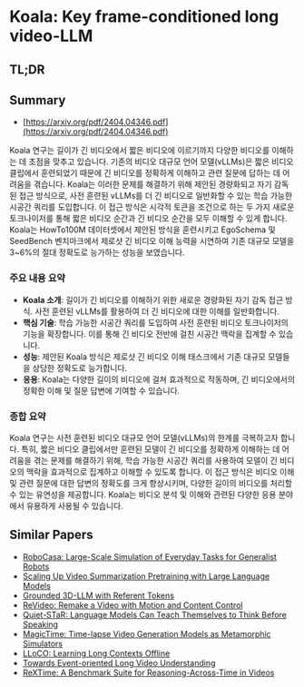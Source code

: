 # Koala: Key frame-conditioned long video-LLM
## TL;DR
## Summary
- [https://arxiv.org/pdf/2404.04346.pdf](https://arxiv.org/pdf/2404.04346.pdf)

Koala 연구는 길이가 긴 비디오에서 짧은 비디오에 이르기까지 다양한 비디오를 이해하는 데 초점을 맞추고 있습니다. 기존의 비디오 대규모 언어 모델(vLLMs)은 짧은 비디오 클립에서 훈련되었기 때문에 긴 비디오를 정확하게 이해하고 관련 질문에 답하는 데 어려움을 겪습니다. Koala는 이러한 문제를 해결하기 위해 제안된 경량화되고 자기 감독된 접근 방식으로, 사전 훈련된 vLLMs를 더 긴 비디오로 일반화할 수 있는 학습 가능한 시공간 쿼리를 도입합니다. 이 접근 방식은 시각적 토큰을 조건으로 하는 두 가지 새로운 토크나이저를 통해 짧은 비디오 순간과 긴 비디오 순간을 모두 이해할 수 있게 합니다. Koala는 HowTo100M 데이터셋에서 제안된 방식을 훈련시키고 EgoSchema 및 SeedBench 벤치마크에서 제로샷 긴 비디오 이해 능력을 시연하여 기존 대규모 모델을 3~6%의 절대 정확도로 능가하는 성능을 보였습니다.

### 주요 내용 요약

- **Koala 소개**: 길이가 긴 비디오를 이해하기 위한 새로운 경량화된 자기 감독 접근 방식. 사전 훈련된 vLLMs를 활용하여 더 긴 비디오에 대한 이해를 일반화합니다.
- **핵심 기술**: 학습 가능한 시공간 쿼리를 도입하여 사전 훈련된 비디오 토크나이저의 기능을 확장합니다. 이를 통해 긴 비디오 전반에 걸친 시공간 맥락을 집계할 수 있습니다.
- **성능**: 제안된 Koala 방식은 제로샷 긴 비디오 이해 태스크에서 기존 대규모 모델들을 상당한 정확도로 능가합니다.
- **응용**: Koala는 다양한 길이의 비디오에 걸쳐 효과적으로 작동하며, 긴 비디오에서의 정확한 이해 및 질문 답변에 기여할 수 있습니다.

### 종합 요약

Koala 연구는 사전 훈련된 비디오 대규모 언어 모델(vLLMs)의 한계를 극복하고자 합니다. 특히, 짧은 비디오 클립에서만 훈련된 모델이 긴 비디오를 정확하게 이해하는 데 어려움을 겪는 문제를 해결하기 위해, 학습 가능한 시공간 쿼리를 사용하여 모델이 긴 비디오의 맥락을 효과적으로 집계하고 이해할 수 있도록 합니다. 이 접근 방식은 비디오 이해 및 관련 질문에 대한 답변의 정확도를 크게 향상시키며, 다양한 길이의 비디오를 처리할 수 있는 유연성을 제공합니다. Koala는 비디오 분석 및 이해와 관련된 다양한 응용 분야에서 유용하게 사용될 수 있습니다.

## Similar Papers
- [RoboCasa: Large-Scale Simulation of Everyday Tasks for Generalist Robots](2406.02523.md)
- [Scaling Up Video Summarization Pretraining with Large Language Models](2404.03398.md)
- [Grounded 3D-LLM with Referent Tokens](2405.10370.md)
- [ReVideo: Remake a Video with Motion and Content Control](2405.13865.md)
- [Quiet-STaR: Language Models Can Teach Themselves to Think Before Speaking](2403.09629.md)
- [MagicTime: Time-lapse Video Generation Models as Metamorphic Simulators](2404.05014.md)
- [LLoCO: Learning Long Contexts Offline](2404.07979.md)
- [Towards Event-oriented Long Video Understanding](2406.14129.md)
- [ReXTime: A Benchmark Suite for Reasoning-Across-Time in Videos](2406.19392.md)
